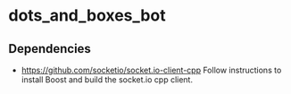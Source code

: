 # dots_and_boxes_bot
## Dependencies
- https://github.com/socketio/socket.io-client-cpp
Follow instructions to install Boost and build the socket.io cpp client.

